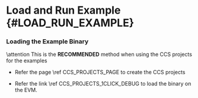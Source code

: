 
#  Load and Run Example {#LOAD_RUN_EXAMPLE}

### Loading the Example Binary

 \attention This is the **RECOMMENDED** method when using the CCS projects for the examples

 - Refer the page \ref CCS_PROJECTS_PAGE to create the CCS projects

 - Refer the link \ref CCS_PROJECTS_1CLICK_DEBUG to load the binary on the EVM.

